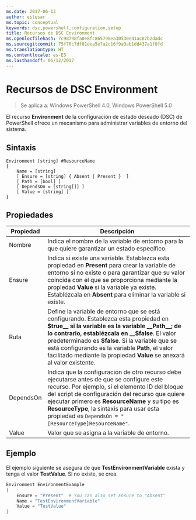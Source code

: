 ```yaml
---
ms.date: 2017-06-12
author: eslesar
ms.topic: conceptual
keywords: dsc,powershell,configuration,setup
title: Recursos de DSC Environment
ms.openlocfilehash: 7c98798fa0e8fc865798ea30530e41ac87b2dadc
ms.sourcegitcommit: 75f70c7df01eea5e7a2c16f9a3ab1dd437a1f8fd
ms.translationtype: HT
ms.contentlocale: es-ES
ms.lasthandoff: 06/12/2017
---
```

# <a name="dsc-environment-resource"></a>Recursos de DSC Environment

> Se aplica a: Windows PowerShell 4.0, Windows PowerShell 5.0

El recurso __Environment__ de la configuración de estado deseado (DSC) de PowerShell ofrece un mecanismo para administrar variables de entorno del sistema.

## <a name="syntax"></a>Sintaxis
``` mof
Environment [string] #ResourceName
{
    Name = [string]
    [ Ensure = [string] { Absent | Present }  ]
    [ Path = [bool] ]
    [ DependsOn = [string[]] ]
    [ Value = [string] ]
}
```

## <a name="properties"></a>Propiedades

|  Propiedad  |  Descripción   | 
|---|---| 
| Nombre| Indica el nombre de la variable de entorno para la que quiere garantizar un estado específico.| 
| Ensure| Indica si existe una variable. Establezca esta propiedad en __Present__ para crear la variable de entorno si no existe o para garantizar que su valor coincida con el que se proporciona mediante la propiedad __Value__ si la variable ya existe. Establézcala en __Absent__ para eliminar la variable si existe.| 
| Ruta| Define la variable de entorno que se está configurando. Establezca esta propiedad en __$true__ si la variable es la variable __Path__; de lo contrario, establézcala en __$false__. El valor predeterminado es __$false__. Si la variable que se está configurando es la variable __Path__, el valor facilitado mediante la propiedad __Value__ se anexará al valor existente.| 
| DependsOn | Indica que la configuración de otro recurso debe ejecutarse antes de que se configure este recurso. Por ejemplo, si el elemento ID del bloque del script de configuración del recurso que quiere ejecutar primero es __ResourceName__ y su tipo es __ResourceType__, la sintaxis para usar esta propiedad es `DependsOn = "[ResourceType]ResourceName"`.| 
| Value| Valor que se asigna a la variable de entorno.| 

## <a name="example"></a>Ejemplo

El ejemplo siguiente se asegura de que __TestEnvironmentVariable__ exista y tenga el valor __TestValue__. Si no existe, se crea.

```powershell
Environment EnvironmentExample
{
    Ensure = "Present"  # You can also set Ensure to "Absent"
    Name = "TestEnvironmentVariable"
    Value = "TestValue"
}
```

